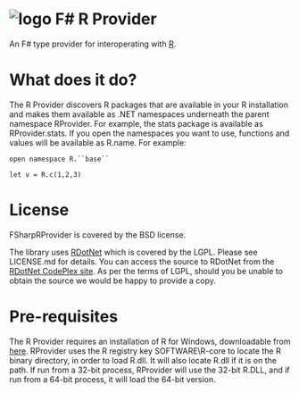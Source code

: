 ![logo](https://www.bluemountaincapital.com/media/logo.gif)
F# R Provider
=======
An F# type provider for interoperating with [R](http://www.r-project.org/).

What does it do?
================
The R Provider discovers R packages that are available in your R installation and makes them available as .NET namespaces underneath the parent namespace RProvider.  For example, the stats package is available as RProvider.stats.  If you open the namespaces you want to use, functions and values will be available as R.name.  For example:

````
open namespace R.``base``

let v = R.c(1,2,3)
````




License
=======
FSharpRProvider is covered by the BSD license.

The library uses [RDotNet](http://rdotnet.codeplex.com/) which is covered by the LGPL.  Please see LICENSE.md for details.  You can access the source to RDotNet from the [RDotNet CodePlex site](http://rdotnet.codeplex.com/).  As per the terms of LGPL, should you be unable to obtain the source we would be happy to provide a copy.

Pre-requisites
==============
The R Provider requires an installation of R for Windows, downloadable from [here](http://cran.cnr.berkeley.edu/bin/windows/base/).  RProvider uses the R registry key SOFTWARE\R-core to locate the R binary directory, in order to load R.dll.  It will also locate R.dll if it is on the path.  If run from a 32-bit process, RProvider will use the 32-bit R.DLL, and if run from a 64-bit process, it will load the 64-bit version.

 




